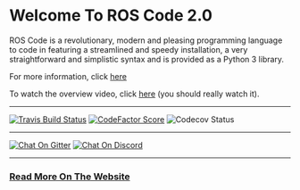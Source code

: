 # Welcome To ROS Code 2.0

ROS Code is a revolutionary, modern and pleasing programming language to code in featuring a streamlined and speedy installation, a  very straightforward and simplistic syntax and is provided as a Python 3 library.

For more information, click [here](https://www.ros-code.ga)

To watch the overview video, click [here](https://www.youtube.com/watch?v=lPCTNKA8otA) (you should really watch it).

* * *

[![Travis Build Status](https://img.shields.io/travis/Richienb/ROS-Code.svg?style=for-the-badge&logo=travis&label=Travis%20Build)](https://travis-ci.org/Richienb/ROS-Code) [![CodeFactor Score](https://www.codefactor.io/repository/github/richienb/ros-code/badge?style=for-the-badge)](https://www.codefactor.io/repository/github/richienb/ros-code) ![Codecov Status](https://img.shields.io/codecov/c/github/Richienb/ROS-Code.svg?style=for-the-badge&label=Code%20Coverage)

* * *

[![Chat On Gitter](https://img.shields.io/gitter/room/Richienb/ROS-Code.svg?style=for-the-badge&logo=gitter-white&label=Gitter%20Members%20Online)](https://gitter.im/ROS-Code) [![Chat On Discord](https://img.shields.io/discord/461977906156142601.svg?style=for-the-badge&logo=discord&label=Discord%20Members%20Online)](https://discordapp.com/invite/KevXkP7)

* * *

### [Read More On The Website](https://www.ros-code.ga)
 
